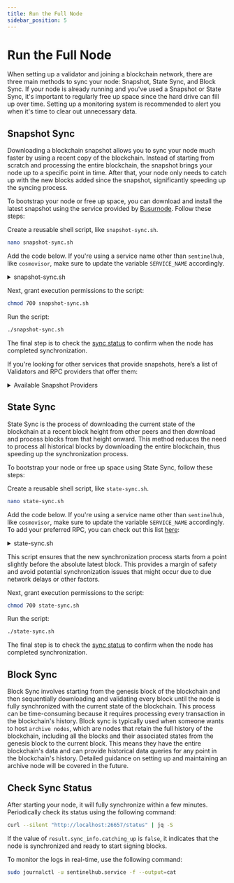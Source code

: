```yaml
---
title: Run the Full Node
sidebar_position: 5
---
```


# Run the Full Node

When setting up a validator and joining a blockchain network, there are three main methods to sync your node: Snapshot, State Sync, and Block Sync. If your node is already running and you've used a Snapshot or State Sync, it's important to regularly free up space since the hard drive can fill up over time. Setting up a monitoring system is recommended to alert you when it's time to clear out unnecessary data.


## Snapshot Sync

Downloading a blockchain snapshot allows you to sync your node much faster by using a recent copy of the blockchain. Instead of starting from scratch and processing the entire blockchain, the snapshot brings your node up to a specific point in time. After that, your node only needs to catch up with the new blocks added since the snapshot, significantly speeding up the syncing process.


To bootstrap your node or free up space, you can download and install the latest snapshot using the service provided by [Busurnode](https://busurnode.com/network/sentinel#service_snapshot). Follow these steps:

Create a reusable shell script, like `snapshot-sync.sh`.

```bash
nano snapshot-sync.sh
```

Add the code below. If you're using a service name other than `sentinelhub`, like `cosmovisor`, make sure to update the variable `SERVICE_NAME` accordingly.

<details>
<summary>snapshot-sync.sh</summary>
<p>

```bash
#!/bin/bash

# Service Name (update this if you use service name other than 'sentinelhub', such as 'cosmovisor')
SERVICE_NAME=sentinelhub

# Install required package
echo "Installing required package"
sudo apt install -y lz4 jq curl > /dev/null 2>&1

# Get Latest Snapshot URL
API_REQUEST=$(curl -s https://busurnode.com/api/v1/snapshot/mainnet/sentinel)
IS_SUCCESS=$(echo $API_REQUEST | jq -r '.success')
if [ "$IS_SUCCESS" = "true" ]; then
  SNAPSHOT_URL=$(echo $API_REQUEST | jq -r '.data.snapshot.url')
  echo "Latest Snapshot URL: $SNAPSHOT_URL"
else
  echo "Error fetching latest snapshot from Busurnode API"
  exit 1
fi

# Download the latest snapshot and save it as sentinel_snapshot.tar.lz4
echo "Downloading the latest snapshot..."
curl -L --progress-bar -o "$HOME/sentinel_snapshot.tar.lz4" "$SNAPSHOT_URL"
if [ $? -eq 0 ] && [ -f "$HOME/sentinel_snapshot.tar.lz4" ]; then
  echo "Download complete: $HOME/sentinel_snapshot.tar.lz4"
else
  echo "Error: Download failed."
  exit 1
fi

# Stop the sentinel service
echo "Stopping the sentinel service..."
sudo service $SERVICE_NAME stop

# Copy the validator state JSON file
cd $HOME
cp ~/.sentinelhub/data/priv_validator_state.json ~/.sentinelhub/priv_validator_state.json

# Reset Tendermint state
sentinelhub tendermint unsafe-reset-all --home $HOME/.sentinelhub --keep-addr-book

# Extract the snapshot
echo "Extracting snapshot..."
lz4 -c -d $HOME/sentinel_snapshot.tar.lz4 | tar -x -C $HOME/.sentinelhub

# Replace priv_validator_state from backup
cp ~/.sentinelhub/priv_validator_state.json ~/.sentinelhub/data/priv_validator_state.json

# Start the sentinel service
echo "Starting the sentinel service..."
sudo service $SERVICE_NAME start
echo "Process complete."
```

</p>
</details>

Next, grant execution permissions to the script:

```bash
chmod 700 snapshot-sync.sh
```

Run the script:

```bash
./snapshot-sync.sh
```

The final step is to check the [sync status](/validator-setup/node-run#check-sync-status) to confirm when the node has completed synchronization.

If you're looking for other services that provide snapshots, here’s a list of Validators and RPC providers that offer them:

<details>
<summary>Available Snapshot Providers</summary>
<p>

- Autostake: [https://autostake.com/networks/sentinel/](https://autostake.com/networks/sentinel/)
- Busurnode: [https://busurnode.com/network/sentinel#service_snapshot](https://busurnode.com/network/sentinel#service_snapshot)
- Polkachu: [https://www.polkachu.com/tendermint_snapshots/sentinel](https://www.polkachu.com/tendermint_snapshots/sentinel)
- Roomit: [https://roomit.xyz/snapshot/mainnet/dvpn/](https://roomit.xyz/snapshot/mainnet/dvpn/)

</p>
</details>


## State Sync

State Sync is the process of downloading the current state of the blockchain at a recent block height from other peers and then download and process blocks from that height onward. This method reduces the need to process all historical blocks by downloading the entire blockchain, thus speeding up the synchronization process.

To bootstrap your node or free up space using State Sync, follow these steps:

Create a reusable shell script, like `state-sync.sh`.

```bash
nano state-sync.sh
```

Add the code below. If you're using a service name other than `sentinelhub`, like `cosmovisor`, make sure to update the variable `SERVICE_NAME` accordingly. To add your preferred RPC, you can check out this list [here](https://sentnodes.com/public-rpc):

<details>
<summary>state-sync.sh</summary>
<p>

```bash
#!/bin/bash

# Service Name (update this if you use service name other than 'sentinelhub', such as 'cosmovisor')
SERVICE_NAME=sentinelhub

SNAP_RPC1="https://rpc-sentinel.busurnode.com:443"
SNAP_RPC2="https://eu-rpc-sentinel.busurnode.com:443"

# Fetch block data from RPC
echo "Fetching trusted block data from RPC..."
LATEST_HEIGHT=$(curl -s $SNAP_RPC1/block | jq -r .result.block.header.height); \
BLOCK_HEIGHT=$((LATEST_HEIGHT - 2000)); \
TRUST_HASH=$(curl -s "$SNAP_RPC1/block?height=$BLOCK_HEIGHT" | jq -r .result.block_id.hash)

echo "Update config with latest block from RPC..."
sed -i.bak -E "s|^(enable[[:space:]]+=[[:space:]]+).*$|\1true| ; \
s|^(rpc_servers[[:space:]]+=[[:space:]]+).*$|\1\"$SNAP_RPC1,$SNAP_RPC2\"| ; \
s|^(trust_height[[:space:]]+=[[:space:]]+).*$|\1$BLOCK_HEIGHT| ; \
s|^(trust_hash[[:space:]]+=[[:space:]]+).*$|\1\"$TRUST_HASH\"|" $HOME/.sentinelhub/config/config.toml

# Stop the sentinel service
echo "Stopping the sentinel service..."
sudo service $SERVICE_NAME stop

# Copy the validator state JSON file
echo "Backing up validator state..."
cd $HOME
cp ~/.sentinelhub/data/priv_validator_state.json ~/.sentinelhub/priv_validator_state.json

# Reset Tendermint state
sentinelhub tendermint unsafe-reset-all --home $HOME/.sentinelhub --keep-addr-book

# Replace priv_validator_state from backup
echo "Recover validator state from backup..."
cp ~/.sentinelhub/priv_validator_state.json ~/.sentinelhub/data/priv_validator_state.json

# Start the sentinel service
echo "Starting the sentinel service..."
sudo service $SERVICE_NAME start
echo "Process complete."
```

</p>
</details>

This script ensures that the new synchronization process starts from a point slightly before the absolute latest block. This provides a margin of safety and avoid potential synchronization issues that might occur due to due network delays or other factors.

Next, grant execution permissions to the script:

```bash
chmod 700 state-sync.sh
```

Run the script:

```bash
./state-sync.sh
```

The final step is to check the [sync status](/validator-setup/node-run#check-sync-status) to confirm when the node has completed synchronization.


## Block Sync

Block Sync involves starting from the genesis block of the blockchain and then sequentially downloading and validating every block until the node is fully synchronized with the current state of the blockchain. This process can be time-consuming because it requires processing every transaction in the blockchain's history.
Block sync is typically used when someone wants to host `archive nodes`, which are nodes that retain the full history of the blockchain, including all the blocks and their associated states from the genesis block to the current block. This means they have the entire blockchain's data and can provide historical data queries for any point in the blockchain's history. Detailed guidance on setting up and maintaining an archive node will be covered in the future.


## Check Sync Status

After starting your node, it will fully synchronize within a few minutes. Periodically check its status using the following command:

```bash
curl --silent "http://localhost:26657/status" | jq -S
```

If the value of `result.sync_info.catching_up` is `false`, it indicates that the node is synchronized and ready to start signing blocks.

To monitor the logs in real-time, use the following command:

```bash
sudo journalctl -u sentinelhub.service -f --output=cat
```
